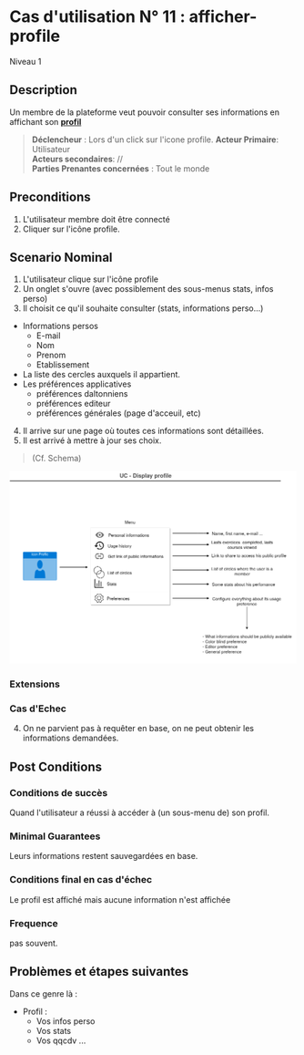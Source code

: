 
# Cas d'utilisation N° 11 :  afficher-profile

Niveau 1

##	Description

Un membre de la plateforme veut pouvoir consulter ses informations en affichant son **[profil](https://github.com/PremierLangage/plconception/blob/master/conception/concept/profile.md)**

> **Déclencheur** : Lors d'un click sur l'icone profile.
> **Acteur Primaire**: Utilisateur   
> **Acteurs secondaires**: //   
> **Parties Prenantes concernées** : Tout le monde
 
 
## Preconditions

1. L'utilisateur membre doit être connecté
2. Cliquer sur l'icône profile.


## Scenario Nominal


1.	L'utilisateur clique sur l'icône profile
2.	Un onglet s'ouvre (avec possiblement des sous-menus stats, infos perso)
3.	Il choisit ce qu'il souhaite consulter (stats, informations perso...)  
   * Informations persos
       * E-mail
       * Nom
       * Prenom
       * Etablissement
   * La liste des cercles auxquels il appartient.
   * Les préférences applicatives 
       * préférences daltonniens 
       * préférences editeur 
       * préférences générales (page d'acceuil, etc)
4.	Il arrive sur une page où toutes ces informations sont détaillées. 
5. Il est arrivé à mettre à jour ses choix.
> (Cf. Schema)

![Schema](https://raw.githubusercontent.com/PremierLangage/platon-conception/master/UC/Utilisateur/Images/uc-display-profile.png)


###	Extensions

### Cas d'Echec 

4. On ne parvient pas à requêter en base, on ne peut obtenir les informations demandées.


## Post Conditions
### Conditions de succès 
Quand l'utilisateur a réussi à accéder à (un sous-menu de) son profil.

### Minimal Guarantees
Leurs informations restent sauvegardées en base.

### Conditions final en cas d'échec
Le profil est affiché mais aucune information n'est affichée

### Frequence
pas souvent.  


##	Problèmes et étapes suivantes  


Dans ce genre là :
* Profil :
   * Vos infos perso
   * Vos stats
   * Vos qqcdv
...


